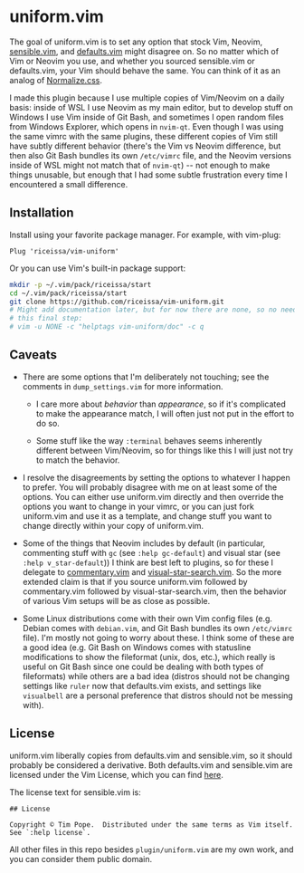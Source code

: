 # uniform.vim

The goal of uniform.vim is to set any option that stock Vim, Neovim,
[sensible.vim](https://github.com/tpope/vim-sensible), and
[defaults.vim](https://github.com/vim/vim/blob/master/runtime/defaults.vim)
might disagree on. So no matter which of Vim or Neovim you use, and whether you
sourced sensible.vim or defaults.vim, your Vim should behave the same. You can
think of it as an analog of
[Normalize.css](https://necolas.github.io/normalize.css/).

I made this plugin because I use multiple copies of Vim/Neovim on a daily
basis: inside of WSL I use Neovim as my main editor, but to develop stuff on
Windows I use Vim inside of Git Bash, and sometimes I open random files from
Windows Explorer, which opens in `nvim-qt`. Even though I was using the same
vimrc with the same plugins, these different copies of Vim still have subtly
different behavior (there's the Vim vs Neovim difference, but then also Git
Bash bundles its own `/etc/vimrc` file, and the Neovim versions inside of WSL
might not match that of `nvim-qt`) -- not enough to make things unusable, but
enough that I had some subtle frustration every time I encountered a small
difference.

## Installation

Install using your favorite package manager. For example, with vim-plug:

```vim
Plug 'riceissa/vim-uniform'
```

Or you can use Vim's built-in package support:

```bash
mkdir -p ~/.vim/pack/riceissa/start
cd ~/.vim/pack/riceissa/start
git clone https://github.com/riceissa/vim-uniform.git
# Might add documentation later, but for now there are none, so no need to run
# this final step:
# vim -u NONE -c "helptags vim-uniform/doc" -c q
```

## Caveats

- There are some options that I'm deliberately not touching; see the comments
  in `dump_settings.vim` for more information.

  - I care more about _behavior_ than _appearance_, so if it's complicated to
    make the appearance match, I will often just not put in the effort to do
    so.

  - Some stuff like the way `:terminal` behaves seems inherently different
    between Vim/Neovim, so for things like this I will just not try to match
    the behavior.

- I resolve the disagreements by setting the options to whatever I happen to
  prefer. You will probably disagree with me on at least some of the options.
  You can either use uniform.vim directly and then override the options you
  want to change in your vimrc, or you can just fork uniform.vim and use it as
  a template, and change stuff you want to change directly within your copy of
  uniform.vim.

- Some of the things that Neovim includes by default (in particular,
  commenting stuff with `gc` (see `:help gc-default`) and visual star (see
  `:help v_star-default`)) I think are best left to plugins, so for these I
  delegate to [commentary.vim](https://github.com/tpope/vim-commentary) and
  [visual-star-search.vim](https://github.com/nelstrom/vim-visual-star-search).
  So the more extended claim is that if you source uniform.vim followed by
  commentary.vim followed by visual-star-search.vim, then the behavior of
  various Vim setups will be as close as possible.

- Some Linux distributions come with their own Vim config files (e.g. Debian
  comes with `debian.vim`, and Git Bash bundles its own `/etc/vimrc` file).
  I'm mostly not going to worry about these. I think
  some of these are a good idea (e.g. Git Bash on Windows comes with statusline
  modifications to show the fileformat (unix, dos, etc.), which really is
  useful on Git Bash since one could be dealing with both types of fileformats)
  while others are a bad idea (distros should not be changing settings like
  `ruler` now that defaults.vim exists, and settings like `visualbell` are
  a personal preference that distros should not be messing with).

## License

uniform.vim liberally copies from defaults.vim and sensible.vim, so it should
probably be considered a derivative. Both defaults.vim and sensible.vim are
licensed under the Vim License, which you can find
[here](https://github.com/vim/vim/blob/master/LICENSE).

The license text for sensible.vim is:

```
## License

Copyright © Tim Pope.  Distributed under the same terms as Vim itself.
See `:help license`.
```

All other files in this repo besides `plugin/uniform.vim` are my own work, and
you can consider them public domain.
